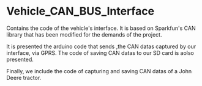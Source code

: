 # Vehicle_CAN_BUS_Interface
Contains the code of the vehicle's interface. It is based on Sparkfun's CAN library that has been modified for the demands of the project.

It is presented the arduino code that sends ,the CAN datas captured by our interface, via GPRS. The code of saving CAN datas to our SD card is aolso presented. 

Finally, we include the code of capturing and saving CAN datas of a John Deere tractor.
